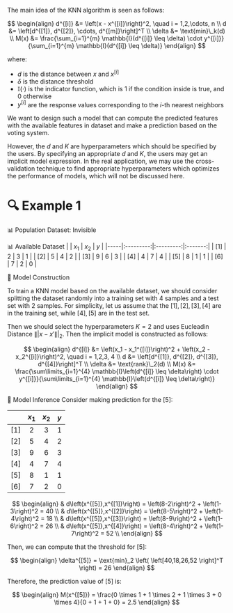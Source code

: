 The main idea of the KNN algorithm is seen as follows:

$$
\begin{align}
d^{[i]} &= \left(x - x^{[i]}\right)^2, \quad i = 1,2,\cdots, n \\
d &= \left[d^{[1]}, d^{[2]}, \cdots, d^{[m]}\right]^T \\
\delta &= \text{min}\_k(d) \\
M(x) &= \frac{\sum_{i=1}^{m} \mathbb{I}(d^{[i]} \leq \delta) \cdot y^{[i]}}{\sum_{i=1}^{m} \mathbb{I}(d^{[i]} \leq \delta)}
\end{align}
$$

where:
- $d$ is the distance between $x$ and $x^{[i]}$
- $\delta$ is the distance threshold 
- $\mathbb{I}(\cdot)$ is the indicator function, which is 1 if the condition inside is true, and 0 otherwise
- $y^{[i]}$ are the response values corresponding to the $i$-th nearest neighbors

We want to design such a model that can compute the predicted features with the available features in dataset and make a prediction based on the voting system. 

However, the $d$ and $K$ are hyperparameters which should be specified by the users. By specifying an appropriate $d$ and $K$, the users may get an implicit model expression. In the real application, we may use the cross-validation technique to find appropriate hyperparameters which optimizes the performance of models, which will not be discussed here.

# 🔍 Example 1

📊 Population Dataset: Invisible

📊 Available Dataset
|     |   $x_1$   |   $x_2$   |   $y$   |
|-----|:---------:|:---------:|:-------:|
| [1] |     2     |     3     |    1    |
| [2] |     5     |     4     |    2    |
| [3] |     9     |     6     |    3    |
| [4] |     4     |     7     |    4    |
| [5] |     8     |     1     |    1    |
| [6] |     7     |     2     |    0    |

🔑 Model Construction

To train a KNN model based on the available dataset, we should consider splitting the dataset randomly into a training set with 4 samples and a test set with 2 samples. For simplicity, let us assume that the $[1],[2],[3],[4]$ are in the training set, while $[4],[5]$ are in the test set.

Then we should select the hyperparameters $K = 2$ and uses Eucleadin Distance $\||x - x'\||_2$. Then the implicit model is constructed as follows:

$$
\begin{align}
d^{[i]} &= \left(x_1 - x_1^{[i]}\right)^2 +  \left(x_2 - x_2^{[i]}\right)^2, \quad i = 1,2,3, 4 \\
d &= \left[d^{[1]}, d^{[2]}, d^{[3]}, d^{[4]}\right]^T \\
\delta &= \text{rank}\_2(d) \\
M(x) &= \frac{\sum\limits_{i=1}^{4} \mathbb{I}\left(d^{[i]} \leq \delta\right) \cdot y^{[i]}}{\sum\limits_{i=1}^{4} \mathbb{I}\left(d^{[i]} \leq \delta\right)}
\end{align}
$$

🔮 Model Inference
Consider making prediction for the $[5]$: 

|     |   $x_1$   |   $x_2$   |   $y$   |
|-----|:---------:|:---------:|:-------:|
| [1] |     2     |     3     |    1    |
| [2] |     5     |     4     |    2    |
| [3] |     9     |     6     |    3    |
| [4] |     4     |     7     |    4    |
| [5] |     8     |     1     |    1    |
| [6] |     7     |     2     |    0    |

$$
\begin{align}
& d\left(x^{[5]},x^{[1]}\right) = \left(8-2\right)^2 + \left(1-3\right)^2 = 40 \\
& d\left(x^{[5]},x^{[2]}\right) = \left(8-5\right)^2 + \left(1-4\right)^2 = 18 \\
& d\left(x^{[5]},x^{[3]}\right) = \left(8-9\right)^2 + \left(1-6\right)^2 = 26 \\
& d\left(x^{[5]},x^{[4]}\right) = \left(8-4\right)^2 + \left(1-7\right)^2 = 52 \\
\end{align}
$$

Then, we can compute that the threshold for [5]: 

$$
\begin{align}
\delta^{[5]} = \text{min}_2 \left( \left[40,18,26,52 \right]^T \right) = 26 
\end{align}
$$

Therefore, the prediction value of [5] is:

$$
\begin{align}
M(x^{[5]}) = \frac{0 \times 1 + 1 \times 2 + 1 \times 3 + 0 \times 4}{0 + 1 + 1 + 0} = 2.5
\end{align}
$$
